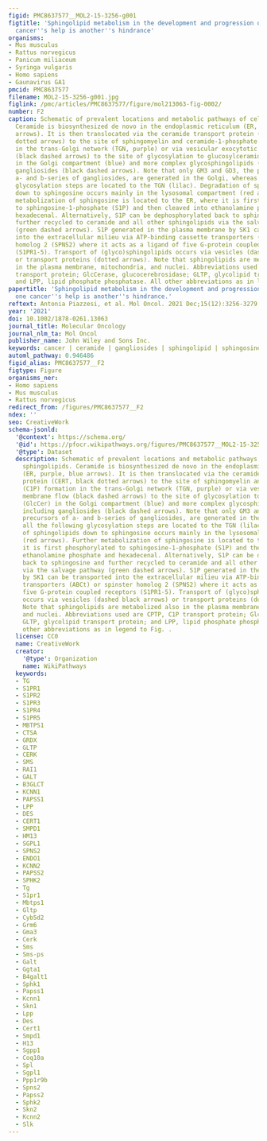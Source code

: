 ```yaml
---
figid: PMC8637577__MOL2-15-3256-g001
figtitle: 'Sphingolipid metabolism in the development and progression of cancer: one
  cancer''s help is another''s hindrance'
organisms:
- Mus musculus
- Rattus norvegicus
- Panicum miliaceum
- Syringa vulgaris
- Homo sapiens
- Gaunavirus GA1
pmcid: PMC8637577
filename: MOL2-15-3256-g001.jpg
figlink: /pmc/articles/PMC8637577/figure/mol213063-fig-0002/
number: F2
caption: Schematic of prevalent locations and metabolic pathways of cellular sphingolipids.
  Ceramide is biosynthesized de novo in the endoplasmic reticulum (ER, purple, blue
  arrows). It is then translocated via the ceramide transport protein (CERT, black
  dotted arrows) to the site of sphingomyelin and ceramide‐1‐phosphate (C1P) formation
  in the trans‐Golgi network (TGN, purple) or via vesicular exocytotic membrane flow
  (black dashed arrows) to the site of glycosylation to glucosylceramide (GlcCer)
  in the Golgi compartment (blue) and more complex glycosphingolipids (GSL), including
  gangliosides (black dashed arrows). Note that only GM3 and GD3, the precursors of
  a‐ and b‐series of gangliosides, are generated in the Golgi, whereas all the following
  glycosylation steps are located to the TGN (lilac). Degradation of sphingolipids
  down to sphingosine occurs mainly in the lysosomal compartment (red arrows). Further
  metabolization of sphingosine is located to the ER, where it is first phosphorylated
  to sphingosine‐1‐phosphate (S1P) and then cleaved into ethanolamine phosphate and
  hexadecenal. Alternatively, S1P can be dephosphorylated back to sphingosine and
  further recycled to ceramide and all other sphingolipids via the salvage pathway
  (green dashed arrows). S1P generated in the plasma membrane by SK1 can be transported
  into the extracellular milieu via ATP‐binding cassette transporters (ABCt) or spinster
  homolog 2 (SPNS2) where it acts as a ligand of five G‐protein coupled receptors
  (S1PR1‐5). Transport of (glyco)sphingolipids occurs via vesicles (dashed black arrows)
  or transport proteins (dotted arrows). Note that sphingolipids are metabolized also
  in the plasma membrane, mitochondria, and nuclei. Abbreviations used are CPTP, C1P
  transport protein; GlcCerase, glucocerebrosidase; GLTP, glycolipid transport protein;
  and LPP, lipid phosphate phosphatase. All other abbreviations as in legend to Fig. .
papertitle: 'Sphingolipid metabolism in the development and progression of cancer:
  one cancer''s help is another''s hindrance.'
reftext: Antonia Piazzesi, et al. Mol Oncol. 2021 Dec;15(12):3256-3279.
year: '2021'
doi: 10.1002/1878-0261.13063
journal_title: Molecular Oncology
journal_nlm_ta: Mol Oncol
publisher_name: John Wiley and Sons Inc.
keywords: cancer | ceramide | gangliosides | sphingolipid | sphingosine kinase | sphingosine‐1‐phosphate
automl_pathway: 0.946486
figid_alias: PMC8637577__F2
figtype: Figure
organisms_ner:
- Homo sapiens
- Mus musculus
- Rattus norvegicus
redirect_from: /figures/PMC8637577__F2
ndex: ''
seo: CreativeWork
schema-jsonld:
  '@context': https://schema.org/
  '@id': https://pfocr.wikipathways.org/figures/PMC8637577__MOL2-15-3256-g001.html
  '@type': Dataset
  description: Schematic of prevalent locations and metabolic pathways of cellular
    sphingolipids. Ceramide is biosynthesized de novo in the endoplasmic reticulum
    (ER, purple, blue arrows). It is then translocated via the ceramide transport
    protein (CERT, black dotted arrows) to the site of sphingomyelin and ceramide‐1‐phosphate
    (C1P) formation in the trans‐Golgi network (TGN, purple) or via vesicular exocytotic
    membrane flow (black dashed arrows) to the site of glycosylation to glucosylceramide
    (GlcCer) in the Golgi compartment (blue) and more complex glycosphingolipids (GSL),
    including gangliosides (black dashed arrows). Note that only GM3 and GD3, the
    precursors of a‐ and b‐series of gangliosides, are generated in the Golgi, whereas
    all the following glycosylation steps are located to the TGN (lilac). Degradation
    of sphingolipids down to sphingosine occurs mainly in the lysosomal compartment
    (red arrows). Further metabolization of sphingosine is located to the ER, where
    it is first phosphorylated to sphingosine‐1‐phosphate (S1P) and then cleaved into
    ethanolamine phosphate and hexadecenal. Alternatively, S1P can be dephosphorylated
    back to sphingosine and further recycled to ceramide and all other sphingolipids
    via the salvage pathway (green dashed arrows). S1P generated in the plasma membrane
    by SK1 can be transported into the extracellular milieu via ATP‐binding cassette
    transporters (ABCt) or spinster homolog 2 (SPNS2) where it acts as a ligand of
    five G‐protein coupled receptors (S1PR1‐5). Transport of (glyco)sphingolipids
    occurs via vesicles (dashed black arrows) or transport proteins (dotted arrows).
    Note that sphingolipids are metabolized also in the plasma membrane, mitochondria,
    and nuclei. Abbreviations used are CPTP, C1P transport protein; GlcCerase, glucocerebrosidase;
    GLTP, glycolipid transport protein; and LPP, lipid phosphate phosphatase. All
    other abbreviations as in legend to Fig. .
  license: CC0
  name: CreativeWork
  creator:
    '@type': Organization
    name: WikiPathways
  keywords:
  - TG
  - S1PR1
  - S1PR2
  - S1PR3
  - S1PR4
  - S1PR5
  - MBTPS1
  - CTSA
  - GRDX
  - GLTP
  - CERK
  - SMS
  - RAI1
  - GALT
  - B3GLCT
  - KCNN1
  - PAPSS1
  - LPP
  - DES
  - CERT1
  - SMPD1
  - HM13
  - SGPL1
  - SPNS2
  - ENDO1
  - KCNN2
  - PAPSS2
  - SPHK2
  - Tg
  - S1pr1
  - Mbtps1
  - Gltp
  - Cyb5d2
  - Grm6
  - Gma3
  - Cerk
  - Sms
  - Sms-ps
  - Galt
  - Ggta1
  - B4galt1
  - Sphk1
  - Papss1
  - Kcnn1
  - Skn1
  - Lpp
  - Des
  - Cert1
  - Smpd1
  - H13
  - Sgpp1
  - Coq10a
  - Spl
  - Sgpl1
  - Ppp1r9b
  - Spns2
  - Papss2
  - Sphk2
  - Skn2
  - Kcnn2
  - Slk
---
```

